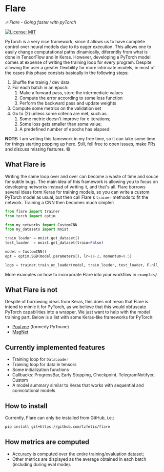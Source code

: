 # Flare
_:fire: Flare - Going faster with pyTorch_

[![License: MIT](https://img.shields.io/badge/License-MIT-brightgreen.svg)](https://github.com/lzfelix/flare/blob/master/LICENSE)


PyTorch is a very nice framework, since it allows us to have complete control over neural models
due to its eager execution. This allows one to easily change computational paths dinamically,
diferentlly from what is done in TensorFlow and in Keras. However, developing a PyTorch model
comes at expense of writing the training loop for every program. Despite allowing the user a
greater flexibility for more intrincate models, in most of the cases this phase consists basically in
the following steps:

1. Shuffle the trainig / dev data
2. For each batch in an epoch:
    1. Make a forward pass, store the intermediate values
    2. Compute the error according to some loss function
    3. Perform the backward pass and update weights
3. Compute some metrics on the validation set
4. Go to (2) unless some criteria are met, such as:
    1. Some metric doesn't improve for e iterations;
    2. Some loss gets smaller than some value;
    3. A predefined number of epochs has elapsed


**NOTE:** I am writing this famework in my free time, so it can take some time for things starting
popping up here. Still, fell free to open issues, make PRs and discuss missing features. :smile:

## What Flare is

Writing the same loop over and over can become a waste of time and souce for subtle bugs. The
main idea of this framework is allowing you to focus on developing networks instead of writing
it, and that's all. Flare borrows several ideas form Keras for training models, so you can write
a custom PyTorch model as usual, but then call Flare's `trainer` methods to fit the network.
Training a CNN then becomes much simpler:

```python
from flare import trainer
from torch import optim

from my_networks import CustomCNN
from my_datasets import mnist

train_loader = mnist.get_dataset()
test_loader  = mnist.get_dataset(train=False)

model = CustomCNN()
opt = optim.SGD(model.parameters(), lr=1e-2, momentum=0.5)

logs = trainer.train_on_loader(model, train_loader, test_loader, F.nll_loss, opt, n_epochs=2)
```

More examples on how to incorporate Flare into your workflow in `examples/`.

## What Flare is not

Despite of borrowing ideas from Keras, this does not mean that Flare is intend to mimic it
for PyTorch, as we believe that this would obfuscate PyTorch capabilities into a wrapper. We
just want to help with the model training part. Below is a list with some Keras-like frameworks for PyTorch:

* [Poutyne](https://github.com/GRAAL-Research/poutyne) (formerly PyToune)
* [MagNet](https://github.com/MagNet-DL/magnet)

## Currently implemented features

* Training loop for `DataLoader`
* Training loop for data in tensors
* Some initialization functions
* Callbacks: ProgressBar, Early Stopping, Checkpoint, TelegramNotifyer, Custom
* A model summary similar to Keras that works with sequential and convolutional models

## How to install

Currently, Flare can only be installed from GitHub, i.e.:

```bash
pip install git+https://github.com/lzfelix/flare
```

## How metrics are computed

* Accuracy is computed over the entire training/evaluation dataset;
* Other metrics are displayed as the average obtained in each batch (including during eval mode).

